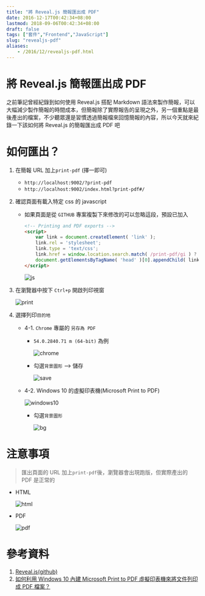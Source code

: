 ```yaml
---
title: "將 Reveal.js 簡報匯出成 PDF"
date: 2016-12-17T00:42:34+08:00
lastmod: 2018-09-06T00:42:34+08:00
draft: false
tags: ["套件","Frontend","JavaScript"]
slug: "revealjs-pdf"
aliases:
    - /2016/12/revealjs-pdf.html
---
```

# 將 Reveal.js 簡報匯出成 PDF
之前筆記曾經紀錄到如何使用 Reveal.js 搭配 Markdown 語法來製作簡報，可以大幅減少製作簡報的時間成本，但簡報除了實際報告的呈現之外，另一個重點是最後產出的檔案，不少聽眾還是習慣透過簡報檔來回憶簡報的內容，所以今天就來紀錄一下該如何將 Reveal.js 的簡報匯出成 PDF 吧

# 如何匯出？
1. 在簡報 URL 加上`print-pdf` (擇一即可)
    - `http://localhost:9002/?print-pdf` 
    - `http://localhost:9002/index.html?print-pdf#/`

2. 確認頁面有載入特定 css 的 javascript
    - 如果頁面是從 `GITHUB` 專案複製下來修改的可以忽略這段，預設已加入
    
        ```	html
        <!-- Printing and PDF exports -->
        <script>
            var link = document.createElement( 'link' );
            link.rel = 'stylesheet';
            link.type = 'text/css';
            link.href = window.location.search.match( /print-pdf/gi ) ? 'css/print/pdf.css' : 'css/print/paper.css';
            document.getElementsByTagName( 'head' )[0].appendChild( link );
        </script>
        ```
        ![js](https://cloud.githubusercontent.com/assets/3851540/22176557/64db41e0-e048-11e6-8249-3185d24df452.png)

3. 在瀏覽器中按下 `Ctrl+p` 開啟列印視窗

    ![print](https://cloud.githubusercontent.com/assets/3851540/22176549/64b46386-e048-11e6-9013-f5ea24162300.png)


4. 選擇列印`目的地`
    - 4-1. `Chrome` 專屬的 `另存為 PDF`
        - `54.0.2840.71 m (64-bit)` 為例

            ![chrome](https://cloud.githubusercontent.com/assets/3851540/22176547/64b2aa1e-e048-11e6-9155-ef7406c0faa4.png)


        - 勾選`背景圖形` --> 儲存
            
            ![save](https://cloud.githubusercontent.com/assets/3851540/22176552/64b61870-e048-11e6-8d9c-8b7ca889ffe8.png)
        
    - 4-2. Windows 10 的虛擬印表機(Microsoft Print to PDF)
    
        ![windows10](https://cloud.githubusercontent.com/assets/3851540/22176560/64fd317e-e048-11e6-8c31-da8b385baa48.png)

        - 勾選`背景圖形`
            
            ![bg](https://cloud.githubusercontent.com/assets/3851540/22176551/64b5c0b4-e048-11e6-9efe-48c32aabdfae.png)

# 注意事項

>匯出頁面的 URL 加上`print-pdf`後，瀏覽器會出現跑版，但實際產出的 PDF 是正常的

- HTML
    
    ![html](https://cloud.githubusercontent.com/assets/3851540/22176559/64fbc654-e048-11e6-81a1-e80bd1f4185d.png)

- PDF
    
    ![pdf](https://cloud.githubusercontent.com/assets/3851540/22176555/64da5f1e-e048-11e6-9bb8-bedfc26f927a.png)

# 參考資料
1. [Reveal.js(github)](https://github.com/hakimel/reveal.js#pdf-export)
2. [如何利用 Windows 10 內建 Microsoft Print to PDF 虛擬印表機來將文件列印成 PDF 檔案？](http://key.chtouch.com/ContentView.aspx?P=2431)